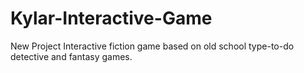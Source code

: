 # Kylar-Interactive-Game
New Project
Interactive fiction game
based on old school type-to-do
detective and fantasy games.
